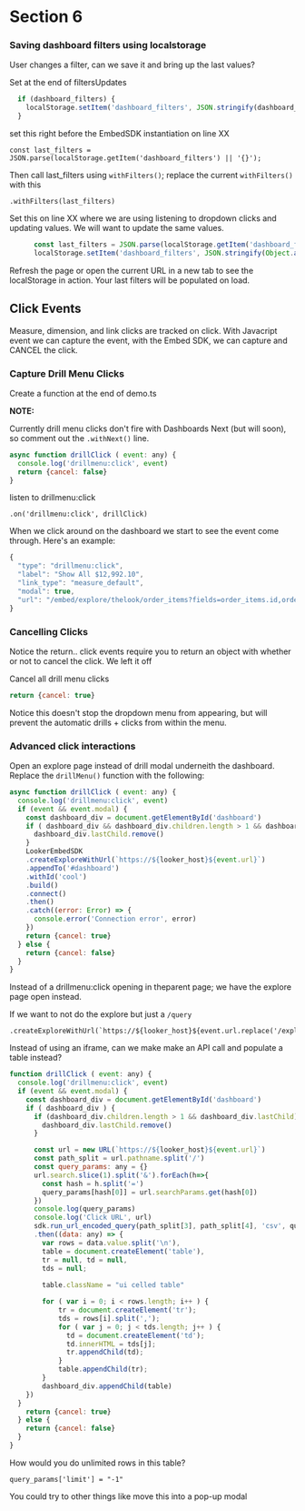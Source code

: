 # Section 6

### Saving dashboard filters using localstorage

User changes a filter, can we save it and bring up the last values?

Set at the end of filtersUpdates

```js
  if (dashboard_filters) {
    localStorage.setItem('dashboard_filters', JSON.stringify(dashboard_filters)); 
  }
```

set this right before the EmbedSDK instantiation on line XX

```
const last_filters = JSON.parse(localStorage.getItem('dashboard_filters') || '{}');
```

Then call last_filters using `withFilters()`; replace the current `withFilters()` with this

```
.withFilters(last_filters)
```

Set this on line XX where we are using listening to dropdown clicks and updating values. We will want to update the same values.

```js
      const last_filters = JSON.parse(localStorage.getItem('dashboard_filters') || '{}');
      localStorage.setItem('dashboard_filters', JSON.stringify(Object.assign(last_filters, new_filter)))
```

Refresh the page or open the current URL in a new tab to see the localStorage in action. Your last filters will be populated on load.


## Click Events
Measure, dimension, and link clicks are tracked on click. With Javacript event we can capture the event, with the Embed SDK, we can capture and CANCEL the click.
### Capture Drill Menu Clicks

Create a function at the end of demo.ts

**NOTE:**

Currently drill menu clicks don't fire with Dashboards Next (but will soon), so comment out the `.withNext()` line.

```js
async function drillClick ( event: any) {
  console.log('drillmenu:click', event)
  return {cancel: false}
}
```

listen to drillmenu:click

```
.on('drillmenu:click', drillClick)
```

When we click around on the dashboard we start to see the event come through. Here's an example:


```js
{
  "type": "drillmenu:click",
  "label": "Show All $12,992.10",
  "link_type": "measure_default",
  "modal": true,
  "url": "/embed/explore/thelook/order_items?fields=order_items.id,order_items.order_id,order_items.status,order_items.created_date,order_items.sale_price,products.brand,products.item_name,users.name,users.email&f[order_items.day_in_period]=5&f[order_items.previous_period_filter]=30+days&f[order_items.previous_period]=Previous+Period&f[users.state]=&limit=500"
}
```



### Cancelling Clicks

Notice the return.. click events require you to return an object with whether or not to cancel the click. We left it off

Cancel all drill menu clicks

```js
return {cancel: true}
```

Notice this doesn't stop the dropdown menu from appearing, but will prevent the automatic drills + clicks from within the menu.

### Advanced click interactions

Open an explore page instead of drill modal underneith the dashboard. Replace the `drillMenu()` function with the following:

```js
async function drillClick ( event: any) {
  console.log('drillmenu:click', event)
  if (event && event.modal) {
    const dashboard_div = document.getElementById('dashboard')
    if ( dashboard_div && dashboard_div.children.length > 1 && dashboard_div.lastChild) {
      dashboard_div.lastChild.remove()
    }
    LookerEmbedSDK
    .createExploreWithUrl(`https://${looker_host}${event.url}`)
    .appendTo('#dashboard')
    .withId('cool')
    .build()
    .connect()
    .then()
    .catch((error: Error) => {
      console.error('Connection error', error)
    })
    return {cancel: true}
  } else {
    return {cancel: false}
  }
}
```
Instead of a drillmenu:click opening in theparent page; we have the explore page open instead.

If we want to not do the explore but just a `/query`


```
.createExploreWithUrl(`https://${looker_host}${event.url.replace('/explore/','/query/')}`)
```

Instead of using an iframe, can we make make an API call and populate a table instead?

```js
function drillClick ( event: any) {
  console.log('drillmenu:click', event)
  if (event && event.modal) {
    const dashboard_div = document.getElementById('dashboard')
    if ( dashboard_div ) {
      if (dashboard_div.children.length > 1 && dashboard_div.lastChild) {
        dashboard_div.lastChild.remove()
      }

      const url = new URL(`https://${looker_host}${event.url}`)
      const path_split = url.pathname.split('/')
      const query_params: any = {}
      url.search.slice(1).split('&').forEach(h=>{
        const hash = h.split('=')
        query_params[hash[0]] = url.searchParams.get(hash[0])
      })
      console.log(query_params)
      console.log('Click URL', url)
      sdk.run_url_encoded_query(path_split[3], path_split[4], 'csv', query_params)
      .then((data: any) => {
        var rows = data.value.split('\n'),
        table = document.createElement('table'),
        tr = null, td = null,
        tds = null;
      
        table.className = "ui celled table"

        for ( var i = 0; i < rows.length; i++ ) {
            tr = document.createElement('tr');
            tds = rows[i].split(',');
            for ( var j = 0; j < tds.length; j++ ) {
              td = document.createElement('td');
              td.innerHTML = tds[j];
              tr.appendChild(td);
            }
            table.appendChild(tr);
        }
        dashboard_div.appendChild(table)
    })
  }
    return {cancel: true}
  } else {
    return {cancel: false}
  }
}
```

How would you do unlimited rows in this table?

```
query_params['limit'] = "-1"
```

You could try to other things like move this into a pop-up modal
